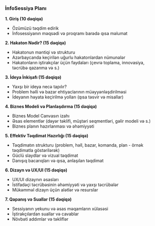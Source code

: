 
### İnfoSessiya Planı

**1. Giriş (10 dəqiqə)**
- Özümüzü təqdim edirik
- İnfosessiyanın məqsədi və proqramı barədə qısa məlumat

**2. Hakaton Nədir? (15 dəqiqə)**
- Hakatonun məntiqi və strukturu
- Azərbaycanda keçirilən uğurlu hakatonlardan nümunələr
- Hakatonların iştirakçılar üçün faydaları (çevrə toplama, innovasiya, təcrübə qazanma və s.)

**3. İdeya İnkişafı (15 dəqiqə)**
- Yaxşı bir ideya necə tapılır?
- Problem həlli və bazar ehtiyaclarının müəyyənləşdirilməsi
- İdeyanın həyata keçirilmə yolları (qısa təsvir və misallar)

**4. Biznes Modeli və Planlaşdırma (15 dəqiqə)**
- Biznes Model Canvasın izahı
- Əsas elementlər (dəyər təklifi, müştəri seqmentləri, gəlir modeli və s.)
- Biznes planın hazırlanması və əhəmiyyəti

**5. Effektiv Təqdimat Hazırlığı (15 dəqiqə)**
- Təqdimatın strukturu (problem, həll, bazar, komanda, plan - örnək təqdimatla göstərilərək)
- Güclü slaydlar və vizual təqdimat
- Danışıq bacarıqları və qısa, anlaşılan təqdimat

**6. Dizayn və UX/UI (15 dəqiqə)**
- UX/UI dizaynın əsasları
- İstifadəçi təcrübəsinin əhəmiyyəti və yaxşı təcrübələr
- Mükəmməl dizayn üçün alətlər və resurslar

**7. Qapanış və Suallar (15 dəqiqə)**
- Sessiyanın yekunu və əsas məqamların xülasəsi
- İştirakçılardan suallar və cavablar
- Növbəti addımlar və təkliflər
